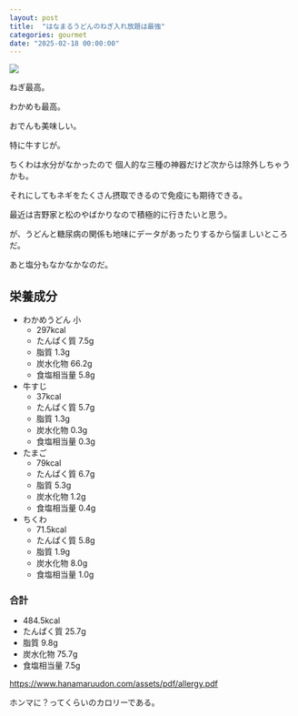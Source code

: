 ```yaml
---
layout: post
title:  "はなまるうどんのねぎ入れ放題は最強"
categories: gourmet
date: "2025-02-18 00:00:00"
---
```



<div class="trim">
  <div class="trim__item">
    <a href="{{ site.url }}/assets/images/2025-02-18-report/17-36-00.png">
      <img class="one" src="{{ site.url }}/assets/thumbnail/2025-02-18-report/17-36-00.png">
    </a>
  </div>
</div>


ねぎ最高。

わかめも最高。

おでんも美味しい。

特に牛すじが。

ちくわは水分がなかったので
個人的な三種の神器だけど次からは除外しちゃうかも。

それにしてもネギをたくさん摂取できるので免疫にも期待できる。

最近は吉野家と松のやばかりなので積極的に行きたいと思う。

が、うどんと糖尿病の関係も地味にデータがあったりするから悩ましいところだ。

あと塩分もなかなかなのだ。

## 栄養成分

- わかめうどん 小
  - 297kcal
  - たんぱく質 7.5g
  - 脂質 1.3g
  - 炭水化物 66.2g
  - 食塩相当量 5.8g
- 牛すじ
  - 37kcal 
  - たんぱく質 5.7g 
  - 脂質 1.3g 
  - 炭水化物 0.3g 
  - 食塩相当量 0.3g
- たまご
  - 79kcal 
  - たんぱく質 6.7g 
  - 脂質 5.3g 
  - 炭水化物 1.2g 
  - 食塩相当量 0.4g
- ちくわ
  - 71.5kcal 
  - たんぱく質 5.8g 
  - 脂質 1.9g 
  - 炭水化物 8.0g 
  - 食塩相当量 1.0g

### 合計

- 484.5kcal
- たんぱく質 25.7g
- 脂質 9.8g
- 炭水化物 75.7g
- 食塩相当量 7.5g

<https://www.hanamaruudon.com/assets/pdf/allergy.pdf>

ホンマに？ってくらいのカロリーである。
